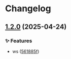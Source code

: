 # Changelog

## [1.2.0](https://github.com/KarinJS/esmify/compare/ws-v1.1.0...ws-v1.2.0) (2025-04-24)


### ✨ Features

* ws ([561885f](https://github.com/KarinJS/esmify/commit/561885f9128dff558e2ef8f5e04775e81d27d5d5))
